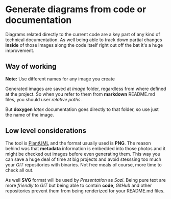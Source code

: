# Generate diagrams from code or documentation 

Diagrams related directly to the current code are a key part of any kind of technical documentation. As well being able to track down partial changes **inside** of those images along the code itself right out off the bat it's a huge improvement.

## Way of working 

**Note:** Use different names for any image you create

Generated images are saved at *image* folder, regardless from where defined at the project. So when you refer to them from **markdown** README.md files, you should user *relative paths*.

But **doxygen** *latex* documentation goes directly to that folder, so use just the name of the image.

## Low level considerations 

The tool is [PlantUML](http://plantuml.sourceforge.net) and the format usually used is **PNG**. The reason behind was that **metadata** information is embedded into those photos and it might be checked out images before even generating them. This way you can save a huge deal of time at big projects and avoid stesssing too much your *GIT* repositories with binaries. Not free meals of course, more time to check all out.

As well **SVG** format will be used by *Presentation* as *Sozi*. Being pure text are more *friendly* to *GIT* but being able to contain **code**, *GitHub* and other repositories prevent them from being renderized for your README.md files.
